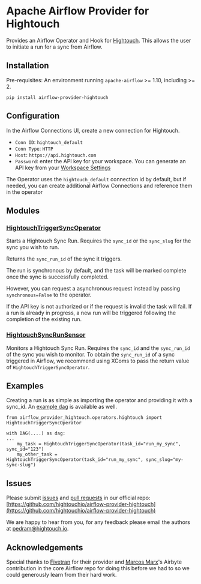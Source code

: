 # Apache Airflow Provider for Hightouch

Provides an Airflow Operator and Hook for [Hightouch](https://hightouch.io).
This allows the user to initiate a run for a sync from Airflow.

## Installation

Pre-requisites: An environment running `apache-airflow` >= 1.10, including >= 2.

```
pip install airflow-provider-hightouch
```

## Configuration

In the Airflow Connections UI, create a new connection for Hightouch.

- `Conn ID`: `hightouch_default`
- `Conn Type`: `HTTP`
- `Host`: `https://api.hightouch.com`
- `Password`: enter the API key for your workspace. You can generate an API
  key from your [Workspace Settings](https://app.hightouch.io/settings)

The Operator uses the `hightouch_default` connection id by default, but
if needed, you can create additional Airflow Connections and reference them
in the operator

## Modules

### [HightouchTriggerSyncOperator](./airflow_provider_hightouch/operators/hightouch.py)

Starts a Hightouch Sync Run. Requires the `sync_id` or the `sync_slug` for the sync you wish to
run.

Returns the `sync_run_id` of the sync it triggers.

The run is synchronous by default, and the task will be marked complete once the
sync is successfully completed.

However, you can request a asynchronous request instead by passing `synchronous=False`
to the operator.

If the API key is not authorized or if the request is invalid the task will fail.
If a run is already in progress, a new run will be triggered following the
completion of the existing run.

### [HightouchSyncRunSensor](./airflow_provider_hightouch/operators/hightouch.py)

Monitors a Hightouch Sync Run. Requires the `sync_id` and the `sync_run_id` of the sync you wish to monitor.
To obtain the `sync_run_id` of a sync triggered in Airflow, we recommend using XComs to pass the return value
of `HightouchTriggerSyncOperator`.

## Examples

Creating a run is as simple as importing the operator and providing it with
a sync_id. An [example dag](./airflow_provider_hightouch/example_dags/example_hightouch_trigger_sync.py)
is available as well.

```
from airflow_provider_hightouch.operators.hightouch import HightouchTriggerSyncOperator

with DAG(....) as dag:
...
    my_task = HightouchTriggerSyncOperator(task_id="run_my_sync", sync_id="123")
    my_other_task = HightouchTriggerSyncOperator(task_id="run_my_sync", sync_slug="my-sync-slug")
```

## Issues

Please submit [issues](https://github.com/hightouchio/airflow-provider-hightouch/issues) and
[pull requests](https://github.com/hightouchio/airflow-provider-hightouch/pulls) in our official repo:
[https://github.com/hightouchio/airflow-provider-hightouch](https://github.com/hightouchio/airflow-provider-hightouch)

We are happy to hear from you, for any feedback please email the authors at [pedram@hightouch.io](mailto:pedram@hightouch.io).

## Acknowledgements

Special thanks to [Fivetran](https://github.com/fivetran/airflow-provider-fivetran)
for their provider and [Marcos Marx](https://github.com/marcosmarxm/)'s Airbyte
contribution in the core Airflow repo for doing this before we had to
so we could generously learn from their hard work.
